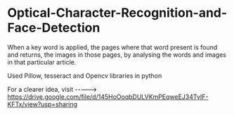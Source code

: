 # Optical-Character-Recognition-and-Face-Detection

When a key word is applied, the pages where that word present is found and returns, the images in those pages, by analysing the words and images in that particular article.

Used Pillow, tesseract and Opencv libraries in python

For a clearer idea, visit -----> https://drive.google.com/file/d/145HoOoqbDULVKmPEqweEJ34TyIF-KFTx/view?usp=sharing
